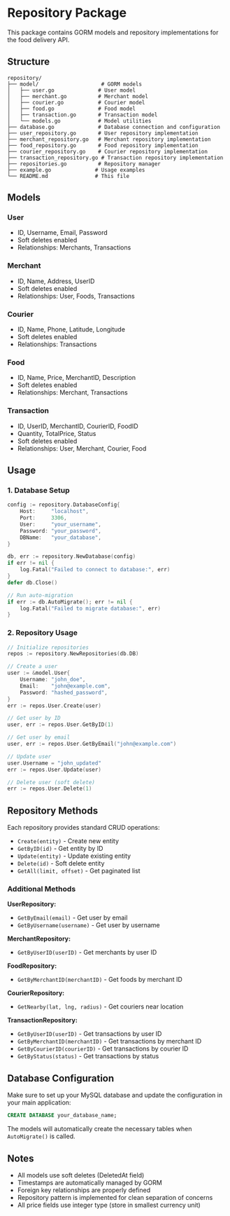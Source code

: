 # Repository Package

This package contains GORM models and repository implementations for the food delivery API.

## Structure

```
repository/
├── model/                    # GORM models
│   ├── user.go              # User model
│   ├── merchant.go          # Merchant model
│   ├── courier.go           # Courier model
│   ├── food.go              # Food model
│   ├── transaction.go       # Transaction model
│   └── models.go            # Model utilities
├── database.go              # Database connection and configuration
├── user_repository.go       # User repository implementation
├── merchant_repository.go   # Merchant repository implementation
├── food_repository.go       # Food repository implementation
├── courier_repository.go    # Courier repository implementation
├── transaction_repository.go # Transaction repository implementation
├── repositories.go          # Repository manager
├── example.go              # Usage examples
└── README.md               # This file
```

## Models

### User
- ID, Username, Email, Password
- Soft deletes enabled
- Relationships: Merchants, Transactions

### Merchant
- ID, Name, Address, UserID
- Soft deletes enabled
- Relationships: User, Foods, Transactions

### Courier
- ID, Name, Phone, Latitude, Longitude
- Soft deletes enabled
- Relationships: Transactions

### Food
- ID, Name, Price, MerchantID, Description
- Soft deletes enabled
- Relationships: Merchant, Transactions

### Transaction
- ID, UserID, MerchantID, CourierID, FoodID
- Quantity, TotalPrice, Status
- Soft deletes enabled
- Relationships: User, Merchant, Courier, Food

## Usage

### 1. Database Setup

```go
config := repository.DatabaseConfig{
    Host:     "localhost",
    Port:     3306,
    User:     "your_username",
    Password: "your_password",
    DBName:   "your_database",
}

db, err := repository.NewDatabase(config)
if err != nil {
    log.Fatal("Failed to connect to database:", err)
}
defer db.Close()

// Run auto-migration
if err := db.AutoMigrate(); err != nil {
    log.Fatal("Failed to migrate database:", err)
}
```

### 2. Repository Usage

```go
// Initialize repositories
repos := repository.NewRepositories(db.DB)

// Create a user
user := &model.User{
    Username: "john_doe",
    Email:    "john@example.com",
    Password: "hashed_password",
}
err := repos.User.Create(user)

// Get user by ID
user, err := repos.User.GetByID(1)

// Get user by email
user, err := repos.User.GetByEmail("john@example.com")

// Update user
user.Username = "john_updated"
err := repos.User.Update(user)

// Delete user (soft delete)
err := repos.User.Delete(1)
```

## Repository Methods

Each repository provides standard CRUD operations:

- `Create(entity)` - Create new entity
- `GetByID(id)` - Get entity by ID
- `Update(entity)` - Update existing entity
- `Delete(id)` - Soft delete entity
- `GetAll(limit, offset)` - Get paginated list

### Additional Methods

**UserRepository:**
- `GetByEmail(email)` - Get user by email
- `GetByUsername(username)` - Get user by username

**MerchantRepository:**
- `GetByUserID(userID)` - Get merchants by user ID

**FoodRepository:**
- `GetByMerchantID(merchantID)` - Get foods by merchant ID

**CourierRepository:**
- `GetNearby(lat, lng, radius)` - Get couriers near location

**TransactionRepository:**
- `GetByUserID(userID)` - Get transactions by user ID
- `GetByMerchantID(merchantID)` - Get transactions by merchant ID
- `GetByCourierID(courierID)` - Get transactions by courier ID
- `GetByStatus(status)` - Get transactions by status

## Database Configuration

Make sure to set up your MySQL database and update the configuration in your main application:

```sql
CREATE DATABASE your_database_name;
```

The models will automatically create the necessary tables when `AutoMigrate()` is called.

## Notes

- All models use soft deletes (DeletedAt field)
- Timestamps are automatically managed by GORM
- Foreign key relationships are properly defined
- Repository pattern is implemented for clean separation of concerns
- All price fields use integer type (store in smallest currency unit)
